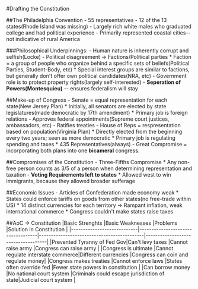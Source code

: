 #Drafting the Constitution

##The Philadelphia Convention
	- 55 representatives
	- 12 of the 13 states(Rhode Island was missing)
	- Largely rich white males who graduated college and had political experience
	- Primarily represented coastal cities--not indicative of rural America

###Philosophical Underpinnings:
	- Human nature is inherently corrupt and selfish(Locke)
	- Political disagreement -> Factions/Political parties
		* Faction = a group of people who organize behind a specific sets of beliefs(Political Parties, Student-Body, etc)
		* Special interest groups are similar to factions, but generally don't offer own political candidates(NRA, etc)
	- Government role is to protect property rights(largely self-interested)
	- **Seperation of Powers(Montesquieu)** -- ensures federalism will stay

##Make-up of Congress
	- Senate = equal representation for each state(New Jersey Plan)
		* Initially, all senators are elected by state legislatures(made democratic by 17th amendment)
		* Primary job is foreign relations
			- Approves federal appointments(Supreme court justices, ambassadors, etc)
			- Ratifies treaties
	- House of Reps = respresentation based on population(Virginia Plan)
		* Directly elected from the beginning every two years; seen as more democratic
		* Primary job is regulating spending and taxes
		* 435 Representatives(always)
	- Great Compromise = incorporating both plans into one **bicameral** congress.

##Compromises of the Constitution
	- Three-Fifths Compromise
		* Any non-free person counts as 3/5 of a person when determining representation and taxation
	- **Voting Requirements left to states**
		* Allowed west to win immigrants, because they allowed broader sufferage

##Economic Issues
	- Articles of Confederation made economy weak
		* States could enforce tariffs on goods from other states(no free-trade within US)
		* 14 distinct currencies for each territory -> Rampant inflation, weak international commerce
		* Congress couldn't make states raise taxes

##AoC -> Constitution
|Basic Strenghts             |Basic Weaknesses                   |Problems                                    |Solution in Constitution            |
|----------------------------|-----------------------------------|--------------------------------------------|------------------------------------|
|Prevented Tyranny of Fed Gov|Can't levy taxes                   |Cannot raise army                           |Congress can raise army             |
|Congress is ultimate        |Cannot regulate interstate commerce|Different currencies                        |Congress can coin and regulate money|
|Congress makes treaties     |Cannot enforce laws                |States often override fed                   |Fewer state powers in constitution  |
|Can borrow money            |No national court system           |Criminals could escape jurisdiction of state|Judicial court system               |
